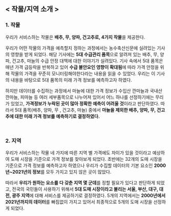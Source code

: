 ## < 작물/지역 소개 >

### 1. 작물
우리가 서비스하는 작물은 **배추, 무, 양파, 건고추로, 4가지 작물**을 제공한다. <br>

우리가 어떤 작물의 가격을 예측할지 정하는 과정에서는 농수축산신문에 실려있는 기사의 영향을 받게 되었다. 해당 기사에는 **5대 수급관리 품목**으로 알려져 있는 배추, 무, 양파, 건고추, 마늘의 수급 안정 대책에 대한 이야기가 실려있다. 기사 속에서 5대 품목은 매년 가격 급등락을 반복하고 있어 **수급 불안요인 영향이 확대됨**에 따라 가격 안정을 위해 작물의 가격을 꾸준히 모니터링해야한다라는 내용을 읽을 수 있었다. 우리는 이 기사의 내용을 바탕으로 5대 품목의 미래 가격 정보를 예측하고자 하였다. <br>

하지만 데이터를 수집하는 과정에서 마늘에 대한 가격 정보가 수입산 깐마늘과 국내산 깐마늘, 피마늘 등 여러 세부품목으로 나누어져 있어서 어느 하나를 선정하기에는 무리가 있었고, **가격정보가 누락된 곳이 많아 정확한 예측이 어려울 것**이라고 판단하였다. 따라서 5대 품목(배추, 양파, 무 , 건고추, 마늘) 중에서 **마늘을 제외한 배추, 양파, 무, 건고추에 대한 미래 가격 정보를 예측하기로 결정하였다.**

<br>

### 2. 지역
우리가 서비스하는 작물 네 가지에 따른 지역 별 가격에도 차이가 있을 것이라고 예상하여 도매 시장을 기준으로 가격 정보를 찾아보게 되었다. 초반에는 32개의 도매 시장을 기준으로 가격 정보를 예측하고자 하였으나 우리가 수집할 데이터의 기본 요소인 **2000년~2021년의 정보**를 모두 가지고 있지 않은 곳이 많았다. <br>

따라서 **우리가 원하는 요소를 다 갖춘 지역 몇 군데**를 정할 필요가 있다고 판단하게 되었고, 전국의 국민들이 사용하기 위해서 **5대 도매 시장이라고 불리는 서울, 부산, 대구, 대전, 광주 지역**에 대해 서비스를 제공하기로 결정하였다. 5개의 지역에서는 **2000년에서 2021년까지의 데이터**를 빠짐없이 가지고 있어서 최종적으로 5개의 도매 시장을 선정하게 되었다.
